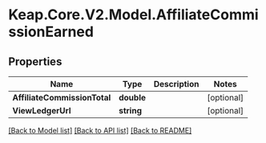 # Keap.Core.V2.Model.AffiliateCommissionEarned

## Properties

Name | Type | Description | Notes
------------ | ------------- | ------------- | -------------
**AffiliateCommissionTotal** | **double** |  | [optional] 
**ViewLedgerUrl** | **string** |  | [optional] 

[[Back to Model list]](../README.md#documentation-for-models) [[Back to API list]](../README.md#documentation-for-api-endpoints) [[Back to README]](../README.md)


